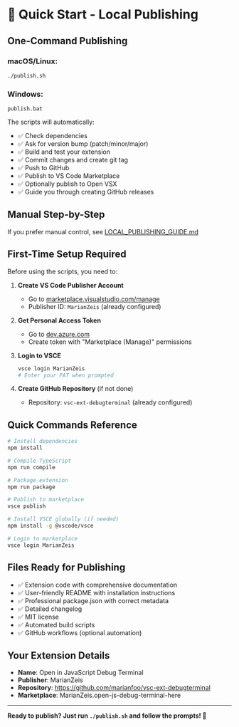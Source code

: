# 🚀 Quick Start - Local Publishing

## One-Command Publishing

### macOS/Linux:
```bash
./publish.sh
```

### Windows:
```batch
publish.bat
```

The scripts will automatically:
- ✅ Check dependencies
- ✅ Ask for version bump (patch/minor/major)
- ✅ Build and test your extension
- ✅ Commit changes and create git tag
- ✅ Push to GitHub
- ✅ Publish to VS Code Marketplace
- ✅ Optionally publish to Open VSX
- ✅ Guide you through creating GitHub releases

## Manual Step-by-Step

If you prefer manual control, see [LOCAL_PUBLISHING_GUIDE.md](./LOCAL_PUBLISHING_GUIDE.md)

## First-Time Setup Required

Before using the scripts, you need to:

1. **Create VS Code Publisher Account**
   - Go to [marketplace.visualstudio.com/manage](https://marketplace.visualstudio.com/manage)
   - Publisher ID: `MarianZeis` (already configured)

2. **Get Personal Access Token**
   - Go to [dev.azure.com](https://dev.azure.com)
   - Create token with "Marketplace (Manage)" permissions

3. **Login to VSCE**
   ```bash
   vsce login MarianZeis
   # Enter your PAT when prompted
   ```

4. **Create GitHub Repository** (if not done)
   - Repository: `vsc-ext-debugterminal` (already configured)

## Quick Commands Reference

```bash
# Install dependencies
npm install

# Compile TypeScript  
npm run compile

# Package extension
npm run package

# Publish to marketplace
vsce publish

# Install VSCE globally (if needed)
npm install -g @vscode/vsce

# Login to marketplace
vsce login MarianZeis
```

## Files Ready for Publishing

- ✅ Extension code with comprehensive documentation
- ✅ User-friendly README with installation instructions
- ✅ Professional package.json with correct metadata
- ✅ Detailed changelog
- ✅ MIT license
- ✅ Automated build scripts
- ✅ GitHub workflows (optional automation)

## Your Extension Details

- **Name**: Open in JavaScript Debug Terminal
- **Publisher**: MarianZeis  
- **Repository**: https://github.com/marianfoo/vsc-ext-debugterminal
- **Marketplace**: MarianZeis.open-js-debug-terminal-here

---

**Ready to publish? Just run `./publish.sh` and follow the prompts! 🎉**

